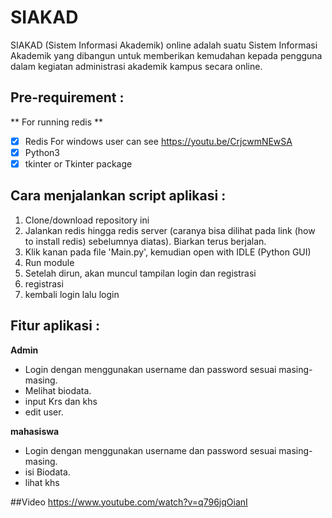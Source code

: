 # SIAKAD
SIAKAD (Sistem Informasi Akademik) online adalah suatu Sistem Informasi Akademik yang dibangun untuk memberikan kemudahan kepada pengguna dalam kegiatan administrasi akademik kampus secara online.

## Pre-requirement :
** For running redis **
- [x] Redis
      For windows user can see https://youtu.be/CrjcwmNEwSA
- [x] Python3 
- [x] tkinter or Tkinter package

## Cara menjalankan script aplikasi :
1. Clone/download repository ini
2. Jalankan redis hingga redis server (caranya bisa dilihat pada link (how to install redis) sebelumnya diatas). Biarkan terus berjalan.
3. Klik kanan pada file 'Main.py', kemudian open with IDLE (Python GUI)
4. Run module
5. Setelah dirun, akan muncul tampilan login dan registrasi
6. registrasi
7. kembali login lalu login

## Fitur aplikasi :
**Admin**
- Login dengan menggunakan username dan password sesuai masing-masing.
- Melihat biodata.
- input Krs dan khs 
- edit user.

**mahasiswa**
- Login dengan menggunakan username dan password sesuai masing-masing.
-	isi Biodata.
- lihat khs

##Video
https://www.youtube.com/watch?v=q796jqOianI
